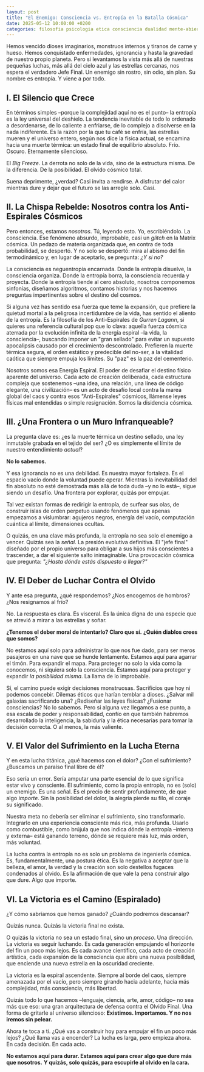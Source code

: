 ```yaml
---
layout: post
title: "El Enemigo: Consciencia vs. Entropía en la Batalla Cósmica"
date: 2025-05-12 10:00:00 +0200
categories: filosofia psicologia etica consciencia dualidad mente-abierta
---
```


Hemos vencido dioses imaginarios, monstruos internos y tiranos de carne y hueso. Hemos conquistado enfermedades, ignorancia y hasta la gravedad de nuestro propio planeta. Pero si levantamos la vista más allá de nuestras pequeñas luchas, más allá del cielo azul y las estrellas cercanas, nos espera el verdadero Jefe Final. Un enemigo sin rostro, sin odio, sin plan. Su nombre es entropía. Y viene a por todo.

## I. El Silencio que Crece

En términos simples –porque la complejidad aquí no es el punto– la entropía es la ley universal del deshielo. La tendencia inevitable de todo lo ordenado a desordenarse, de lo caliente a enfriarse, de lo complejo a disolverse en la nada indiferente. Es la razón por la que tu café se enfría, las estrellas mueren y el universo entero, según nos dice la física actual, se encamina hacia una muerte térmica: un estado final de equilibrio absoluto. Frío. Oscuro. Eternamente silencioso.

El *Big Freeze*. La derrota no solo de la vida, sino de la estructura misma. De la diferencia. De la posibilidad. El olvido cósmico total.

Suena deprimente, ¿verdad? Casi invita a rendirse. A disfrutar del calor mientras dure y dejar que el futuro se las arregle solo. Casi.

## II. La Chispa Rebelde: Nosotros contra los Anti-Espirales Cósmicos

Pero entonces, estamos *nosotros*. Tú, leyendo esto. Yo, escribiéndolo. La consciencia. Ese fenómeno absurdo, improbable, casi un *glitch* en la Matrix cósmica. Un pedazo de materia organizada que, en contra de toda probabilidad, se despertó. Y no solo se despertó: mira al abismo del fin termodinámico y, en lugar de aceptarlo, se pregunta: *¿Y si no?*

La consciencia es neguentropía encarnada. Donde la entropía disuelve, la consciencia organiza. Donde la entropía borra, la consciencia recuerda y proyecta. Donde la entropía tiende al cero absoluto, nosotros componemos sinfonías, diseñamos algoritmos, contamos historias y nos hacemos preguntas impertinentes sobre el destino del cosmos.

Si alguna vez has sentido esa fuerza que teme la expansión, que prefiere la quietud mortal a la peligrosa incertidumbre de la vida, has sentido el aliento de la entropía. Es la filosofía de los Anti-Espirales de *Gurren Lagann*, si quieres una referencia cultural pop que lo clava: aquella fuerza cósmica aterrada por la evolución infinita de la energía espiral –la vida, la consciencia–, buscando imponer un "gran sellado" para evitar un supuesto apocalipsis causado por el crecimiento descontrolado. Prefieren la muerte térmica segura, el orden estático y predecible del no-ser, a la vitalidad caótica que siempre empuja los límites. Su "paz" es la paz del cementerio.

Nosotros somos esa Energía Espiral. El poder de desafiar el destino físico aparente del universo. Cada acto de creación deliberada, cada estructura compleja que sostenemos –una idea, una relación, una línea de código elegante, una civilización– es un acto de desafío local contra la marea global del caos y contra esos "Anti-Espirales" cósmicos, llámense leyes físicas mal entendidas o simple resignación. Somos la disidencia cósmica.

## III. ¿Una Frontera o un Muro Infranqueable?

La pregunta clave es: ¿es la muerte térmica un destino sellado, una ley inmutable grabada en el tejido del ser? ¿O es simplemente el límite de nuestro entendimiento *actual*?

**No lo sabemos.**

Y esa ignorancia no es una debilidad. Es nuestra mayor fortaleza. Es el espacio vacío donde la voluntad puede operar. Mientras la inevitabilidad del fin absoluto no esté demostrada más allá de toda duda –y no lo está–, sigue siendo un desafío. Una frontera por explorar, quizás por empujar.

Tal vez existan formas de redirigir la entropía, de surfear sus olas, de construir islas de orden perpetuo usando fenómenos que apenas empezamos a vislumbrar: agujeros negros, energía del vacío, computación cuántica al límite, dimensiones ocultas.

O quizás, en una clave más profunda, la entropía no sea solo el enemigo a vencer. Quizás sea la *señal*. La presión evolutiva definitiva. El "jefe final" diseñado por el propio universo para obligar a sus hijos más conscientes a trascender, a dar el siguiente salto inimaginable. Una provocación cósmica que pregunta: *"¿Hasta dónde estás dispuesto a llegar?"*

## IV. El Deber de Luchar Contra el Olvido

Y ante esa pregunta, ¿qué respondemos? ¿Nos encogemos de hombros? ¿Nos resignamos al frío?

No. La respuesta es clara. Es visceral. Es la única digna de una especie que se atrevió a mirar a las estrellas y soñar.

**¿Tenemos el deber moral de intentarlo? Claro que sí.**
**¿Quién diablos crees que somos?**

No estamos aquí solo para administrar lo que nos fue dado, para ser meros pasajeros en una nave que se hunde lentamente. Estamos aquí para agarrar el timón. Para expandir el mapa. Para proteger no solo la vida como la conocemos, ni siquiera solo la consciencia. Estamos aquí para proteger y expandir *la posibilidad misma*. La llama de lo improbable.

Sí, el camino puede exigir decisiones monstruosas. Sacrificios que hoy ni podemos concebir. Dilemas éticos que harían temblar a dioses. ¿Salvar mil galaxias sacrificando una? ¿Rediseñar las leyes físicas? ¿Fusionar consciencias? No lo sabemos. Pero si alguna vez llegamos a ese punto, a esa escala de poder y responsabilidad, confío en que también habremos desarrollado la inteligencia, la sabiduría y la ética necesarias para tomar la decisión correcta. O al menos, la más valiente.

## V. El Valor del Sufrimiento en la Lucha Eterna

Y en esta lucha titánica, ¿qué hacemos con el dolor? ¿Con el sufrimiento? ¿Buscamos un paraíso final libre de él?

Eso sería un error. Sería amputar una parte esencial de lo que significa estar vivo y consciente. El sufrimiento, como la propia entropía, no es (solo) un enemigo. Es una señal. Es el precio de sentir profundamente, de que algo *importe*. Sin la posibilidad del dolor, la alegría pierde su filo, el coraje su significado.

Nuestra meta no debería ser eliminar el sufrimiento, sino transformarlo. Integrarlo en una experiencia consciente más rica, más profunda. Usarlo como combustible, como brújula que nos indica dónde la entropía –interna y externa– está ganando terreno, dónde se requiere más luz, más orden, más voluntad.

La lucha contra la entropía no es solo un problema de ingeniería cósmica. Es, fundamentalmente, una postura ética. Es la negativa a aceptar que la belleza, el amor, la verdad y la creación son solo destellos fugaces condenados al olvido. Es la afirmación de que vale la pena construir algo que dure. Algo que importe.

## VI. La Victoria es el Camino (Espiralado)

¿Y cómo sabríamos que hemos ganado? ¿Cuándo podremos descansar?

Quizás nunca. Quizás la victoria final no exista.

O quizás la victoria no sea un estado final, sino un *proceso*. Una dirección. La victoria es seguir luchando. Es cada generación empujando el horizonte del fin un poco más lejos. Es cada avance científico, cada acto de creación artística, cada expansión de la consciencia que abre una nueva posibilidad, que enciende una nueva estrella en la oscuridad creciente.

La victoria es la espiral ascendente. Siempre al borde del caos, siempre amenazada por el vacío, pero siempre girando hacia adelante, hacia más complejidad, más consciencia, más libertad.

Quizás todo lo que hacemos –lenguaje, ciencia, arte, amor, código– no sea más que eso: una gran arquitectura de defensa contra el Olvido Final. Una forma de gritarle al universo silencioso: **Existimos. Importamos. Y no nos iremos sin pelear.**

Ahora te toca a ti. ¿Qué vas a construir hoy para empujar el fin un poco más lejos? ¿Qué llama vas a encender? La lucha es larga, pero empieza ahora. En cada decisión. En cada acto.

**No estamos aquí para durar. Estamos aquí para crear algo que dure más que nosotros.**
**Y quizás, solo quizás, para escupirle al olvido en la cara.**

